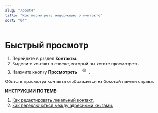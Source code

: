 ```yaml
---
slug: "/post4"
title: "Как посмотреть информацию о контакте"
sort: "04"
---
```


# Быстрый просмотр

1. Перейдите в раздел **Контакты**.
2. Выделите контакт в списке, который вы хотите просмотреть.
3. Нажмите кнопку **Просмотреть** ![view-icon.png](./images/view-icon.png "Посмотреть контакт").

Область просмотра контакта отображается на боковой панели справа.

**ИНСТРУКЦИИ ПО ТЕМЕ:**  
1. [Как редактировать локальный контакт.](https://docs.cryptoarm.ru/05-v3.0-Beta/006-contacts/edit-contact)  
2. [Как переключаться между адресными книгами.](https://docs.cryptoarm.ru/05-v3.0-Beta/006-contacts/select-books)  


